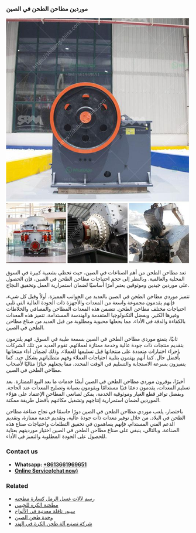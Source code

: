 <h3>موردين مطاحن الطحن في الصين</h3><img src='1701854379.jpg' alt=''><p>تعد مطاحن الطحن من أهم الصناعات في الصين، حيث تحظى بشعبية كبيرة في السوق المحلية والعالمية. وبالنظر إلى حجم احتياجات مطاحن الطحن في الصين، فإن الحصول على موردين جيدين وموثوقين يعتبر أمرًا أساسيًا لضمان استمرارية العمل وتحقيق النجاح.</p><p>تتميز موردي مطاحن الطحن في الصين بالعديد من الجوانب المميزة. أولاً وقبل كل شيء، فإنهم يقدمون مجموعة واسعة من المعدات والأجهزة ذات الجودة العالية التي تلبي احتياجات مختلف مطاحن الطحن. تتضمن هذه المعدات المطاحن والمصافي والخلاطات وغيرها الكثير. وبفضل التكنولوجيا المتقدمة والهندسة المستدامة، تتميز هذه المعدات بالكفاءة والدقة في الأداء، مما يجعلها محبوبة ومطلوبة من قبل العديد من صناع مطاحن الطحن في الصين.</p><p>ثانيًا، يتمتع موردي مطاحن الطحن في الصين بسمعة طيبة في السوق. فهم يلتزمون بتقديم منتجات ذات جودة عالية وخدمة ممتازة لعملائهم. تقوم العديد من تلك الشركات بإجراء اختبارات متعددة على منتجاتها قبل تسليمها للعملاء، وذلك لضمان أداء منتجاتها بأفضل حال. كما أنهم يهتمون بتلبية احتياجات العملاء وفهم متطلباتهم بشكل جيد. كما يتميزون بسرعة الاستجابة والتسليم في الوقت المحدد، مما يجعلهم خيارًا مثاليًا لأصحاب مطاحن الطحن في الصين.</p><p>أخيرًا، يوفرون موردي مطاحن الطحن في الصين أيضًا خدمات ما بعد البيع الممتازة. بعد تسليم المعدات، يقدمون دعمًا فنيًا مستدامًا ويقومون بصيانة وتصليح المعدات عند الحاجة. وبفضل توافر قطع الغيار وموثوقية الخدمة، يمكن لصانعي المطاحن الإعتماد على هؤلاء الموردين لضمان استمرارية إنتاجهم وتشغيل مكائنهم بأفضل طريقة ممكنة.</p><p>باختصار، يلعب موردي مطاحن الطحن في الصين دورًا حاسمًا في نجاح صناعة مطاحن الطحن في البلاد. من خلال توفير معدات ذات جودة عالية، وتقديم خدمة ممتازة، وتقديم الدعم الفني المستدام، فإنهم يساهمون في تحقيق التطلعات واحتياجات صناع هذه الصناعة. وبالتالي، ينبغي على صناع مطاحن الطحن في الصين اختيار موردينهم بعناية للحصول على الجودة المطلوبة والتميز في الأداء.</p><h3>Contact us</h3><ul><li><strong>Whatsapp:&nbsp;<a href="https://wa.me/8613661969651">+8613661969651</a></strong></li><li><a href="https://swt.shibang-china.com/?git&amp;zhl&amp;موردين مطاحن الطحن في الصين"><strong>Online Service(chat now)</strong></a></li></ul><h3>Related</h3><ul><li><a href='رسم لآلات غسل الرمل كسارة مطحنة.md'>رسم لآلات غسل الرمل كسارة مطحنة</a></li><li><a href='مطحنة الكرة للجبس.md'>مطحنة الكرة للجبس</a></li><li><a href='سيور ناقلة معدنية في الألواح.md'>سيور ناقلة معدنية في الألواح</a></li><li><a href='وحدة طحن الصين.md'>وحدة طحن الصين</a></li><li><a href='شركة تصنيع آلة طحن الكرة في الهند.md'>شركة تصنيع آلة طحن الكرة في الهند</a></li></ul>